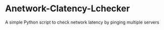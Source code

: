 # Anetwork-Clatency-Lchecker
A simple Python script to check network latency by pinging multiple servers
